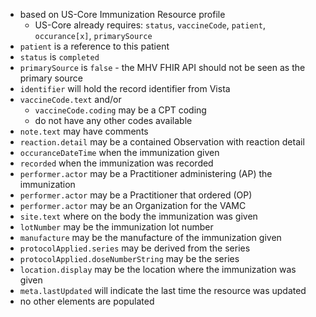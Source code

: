 
- based on US-Core Immunization Resource profile
  - US-Core already requires: `status`, `vaccineCode`, `patient`, `occurance[x]`, `primarySource`
- `patient` is a reference to this patient
- `status` is `completed`
- `primarySource` is `false` - the MHV FHIR API should not be seen as the primary source
- `identifier` will hold the record identifier from Vista
- `vaccineCode.text` and/or
  - `vaccineCode.coding` may be a CPT coding
  - do not have any other codes available
- `note.text` may have comments
- `reaction.detail` may be a contained Observation with reaction detail
- `occuranceDateTime` when the immunization given
- `recorded` when the immunization was recorded
- `performer.actor` may be a Practitioner administering (AP) the immunization
- `performer.actor` may be a Practitioner that ordered (OP)
- `performer.actor` may be an Organization for the VAMC
- `site.text` where on the body the immunization was given
- `lotNumber` may be the immunization lot number
- `manufacture` may be the manufacture of the immunization given
- `protocolApplied.series` may be derived from the series
- `protocolApplied.doseNumberString` may be the series
- `location.display` may be the location where the immunization was given
- `meta.lastUpdated` will indicate the last time the resource was updated
- no other elements are populated
